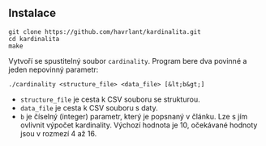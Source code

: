 ## Instalace

    git clone https://github.com/havrlant/kardinalita.git
    cd kardinalita
    make

Vytvoří se spustitelný soubor `cardinality`. Program bere dva povinné a jeden nepovinný parametr:

    ./cardinality <structure_file> <data_file> [&lt;b&gt;]

- `structure_file` je cesta k CSV souboru se strukturou.
- `data_file` je cesta k CSV souboru s daty.
- `b` je číselný (integer) parametr, který je popsnaný v článku. Lze s jím ovlivnit výpočet kardinality. Výchozí hodnota je 10, očekávané hodnoty jsou v rozmezí 4 až 16. 